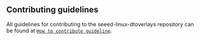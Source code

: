 ## Contributing guidelines

All guidelines for contributing to the seeed-linux-dtoverlays repository can be found at [`How to contribute guideline`](https://github.com/Seeed-Studio/seeed-linux-dtoverlays/wiki/How_to_contribute).
